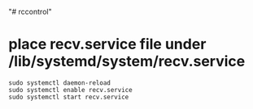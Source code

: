 "# rccontrol" 

# place recv.service  file under /lib/systemd/system/recv.service
```
sudo systemctl daemon-reload
sudo systemctl enable recv.service
sudo systemctl start recv.service
```

